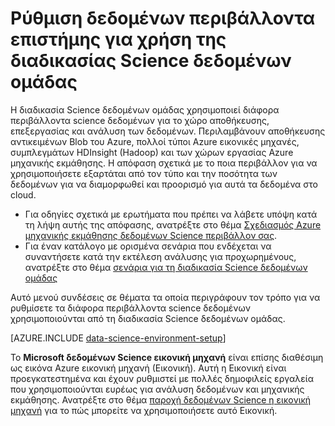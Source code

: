 <properties 
    pageTitle="Ρύθμιση περιβάλλοντα science δεδομένων για χρήση της διαδικασίας ομάδας δεδομένων φυσικής | Azure" 
    description="Ρύθμιση δεδομένων περιβάλλοντα επιστήμης για χρήση της διαδικασίας Science δεδομένων ομάδας" 
    services="machine-learning" 
    documentationCenter="" 
    authors="bradsev" 
    manager="jhubbard" 
    editor="cgronlun"/>

<tags 
    ms.service="machine-learning" 
    ms.workload="data-services" 
    ms.tgt_pltfrm="na" 
    ms.devlang="na" 
    ms.topic="article" 
    ms.date="10/03/2016" 
    ms.author="bradsev" /> 

# <a name="set-up-data-science-environments-for-use-in-the-team-data-science-process"></a>Ρύθμιση δεδομένων περιβάλλοντα επιστήμης για χρήση της διαδικασίας Science δεδομένων ομάδας

Η διαδικασία Science δεδομένων ομάδας χρησιμοποιεί διάφορα περιβάλλοντα science δεδομένων για το χώρο αποθήκευσης, επεξεργασίας και ανάλυση των δεδομένων. Περιλαμβάνουν αποθήκευσης αντικειμένων Blob του Azure, πολλοί τύποι Azure εικονικές μηχανές, συμπλεγμάτων HDInsight (Hadoop) και των χώρων εργασίας Azure μηχανικής εκμάθησης. Η απόφαση σχετικά με το ποια περιβάλλον για να χρησιμοποιήσετε εξαρτάται από τον τύπο και την ποσότητα των δεδομένων για να διαμορφωθεί και προορισμό για αυτά τα δεδομένα στο cloud. 

* Για οδηγίες σχετικά με ερωτήματα που πρέπει να λάβετε υπόψη κατά τη λήψη αυτής της απόφασης, ανατρέξτε στο θέμα [Σχεδιασμός Azure μηχανικής εκμάθησης δεδομένων Science περιβάλλον σας](machine-learning-data-science-plan-your-environment.md). 
* Για έναν κατάλογο με ορισμένα σενάρια που ενδέχεται να συναντήσετε κατά την εκτέλεση ανάλυσης για προχωρημένους, ανατρέξτε στο θέμα [σενάρια για τη διαδικασία Science δεδομένων ομάδας](machine-learning-data-science-plan-sample-scenarios.md)

Αυτό μενού συνδέσεις σε θέματα τα οποία περιγράφουν τον τρόπο για να ρυθμίσετε τα διάφορα περιβάλλοντα science δεδομένων χρησιμοποιούνται από τη διαδικασία Science δεδομένων ομάδας.

[AZURE.INCLUDE [data-science-environment-setup](../../includes/cap-setup-environments.md)]

Το **Microsoft δεδομένων Science εικονική μηχανή** είναι επίσης διαθέσιμη ως εικόνα Azure εικονική μηχανή (Εικονική). Αυτή η Εικονική είναι προεγκατεστημένα και έχουν ρυθμιστεί με πολλές δημοφιλείς εργαλεία που χρησιμοποιούνται ευρέως για ανάλυση δεδομένων και μηχανικής εκμάθησης. Ανατρέξτε στο θέμα [παροχή δεδομένων Science η εικονική μηχανή](machine-learning-data-science-provision-vm.md) για το πώς μπορείτε να χρησιμοποιήσετε αυτό Εικονική.

